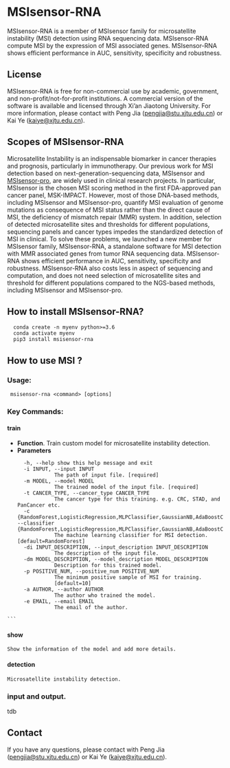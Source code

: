 # MSIsensor-RNA
MSIsensor-RNA is a member of MSIsensor family for microsatellite instability (MSI) detection using RNA sequencing data. MSIsensor-RNA compute MSI by the expression of MSI associated genes. MSIsensor-RNA shows efficient performance in AUC, sensitivity, specificity and robustness. 

## License

MSIsensor-RNA is free for non-commercial use
by academic, government, and non-profit/not-for-profit institutions. A
commercial version of the software is available and licensed through
Xi’an Jiaotong University. For more information, please contact with
Peng Jia (pengjia@stu.xjtu.edu.cn) or Kai Ye (kaiye@xjtu.edu.cn).


## Scopes of MSIsensor-RNA

Microsatellite Instability is an indispensable biomarker in cancer therapies and prognosis, particularly in immunotherapy. Our previous work for MSI detection based on next-generation-sequencing data, MSIsensor and [MSIsensor-pro](https://github.com/xjtu-omics/msisensor-pro), are widely used in clinical research projects. In particular, MSIsensor is the chosen MSI scoring method in the first FDA-approved pan cancer panel, MSK-IMPACT. However, most of those DNA-based methods, including MSIsensor and MSIsensor-pro, quantify MSI evaluation of genome mutations as consequence of MSI status rather than the direct cause of MSI, the deficiency of mismatch repair (MMR) system. In addition, selection of detected microsatellite sites and thresholds for different populations, sequencing panels and cancer types impedes the standardized detection of MSI in clinical. To solve these problems, we launched a new member for MSIsensor family, MSIsensor-RNA, a standalone software for MSI detection with MMR associated genes from tumor RNA sequencing data. MSIsensor-RNA shows efficient performance in AUC, sensitivity, specificity and robustness. MSIsensor-RNA also costs less in aspect of sequencing and computation, and does not need selection of microsatellite sites and threshold for different populations compared to the NGS-based methods, including MSIsensor and MSIsensor-pro.



## How to install MSIsensor-RNA?
  ```shell script
    conda create -n myenv python>=3.6
    conda activate myenv
    pip3 install msisensor-rna
  ```
 
## How to use MSI ? 

### Usage:   
   ```shell script
    msisensor-rna <command> [options]
```

### Key Commands:

#### **train**
	  
   * **Function**. Train custom model for microsatellite instability detection.
   * **Parameters**     
    	```
          -h, --help show this help message and exit  
          -i INPUT, --input INPUT  
                    The path of input file. [required]  
          -m MODEL, --model MODEL  
                    The trained model of the input file. [required]
          -t CANCER_TYPE, --cancer_type CANCER_TYPE
                    The cancer type for this training. e.g. CRC, STAD, and PanCancer etc.
          -c {RandomForest,LogisticRegression,MLPClassifier,GaussianNB,AdaBoostClassifier}, --classifier {RandomForest,LogisticRegression,MLPClassifier,GaussianNB,AdaBoostClassifier}
                    The machine learning classifier for MSI detection.				[default=RandomForest]
          -di INPUT_DESCRIPTION, --input_description INPUT_DESCRIPTION
                    The description of the input file.
          -dm MODEL_DESCRIPTION, --model_description MODEL_DESCRIPTION
                    Description for this trained model.
          -p POSITIVE_NUM, --positive_num POSITIVE_NUM
                    The minimum positive sample of MSI for training.
                    [default=10]
          -a AUTHOR, --author AUTHOR
                    The author who trained the model.
          -e EMAIL, --email EMAIL
                    The email of the author.

	```

#### **show**

    Show the information of the model and add more details.

#### **detection**

	Microsatellite instability detection.


### input and output.

tdb


## Contact

If you have any questions, please contact with Peng Jia (pengjia@stu.xjtu.edu.cn) or Kai Ye (kaiye@xjtu.edu.cn).



